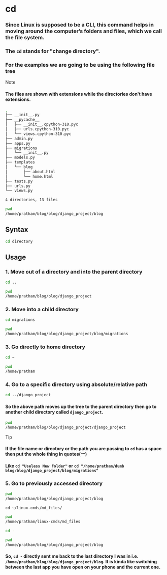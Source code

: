 # cd
### Since Linux is supposed to be a CLI, this command helps in moving around the computer’s folders and files, which we call the file system.
### The `cd` stands for "change directory".


### For the examples we are going to be using the following file tree
> [!NOTE]
> #### The files are shown with extensions while the directories don't have extensions.
```bash
.
├── __init__.py
├── __pycache__
│   ├── __init__.cpython-310.pyc
│   ├── urls.cpython-310.pyc
│   └── views.cpython-310.pyc
├── admin.py
├── apps.py
├── migrations
│   └── __init__.py
├── models.py
├── templates
│   └── blog
│       ├── about.html
│       └── home.html
├── tests.py
├── urls.py
└── views.py

4 directories, 13 files
```
```bash
pwd
/home/pratham/blog/blog/django_project/blog
```

## Syntax
```bash
cd directory
```

## Usage
### 1. Move out of a directory and into the parent directory
```bash
cd ..
```
```bash
pwd
/home/pratham/blog/blog/django_project
```
### 2. Move into a child directory
```bash
cd migrations
```
```bash
pwd
/home/pratham/blog/blog/django_project/blog/migrations
```
### 3. Go directly to home directory
```bash
cd ~
```
```bash
pwd
/home/pratham
```

### 4. Go to a specific directory using absolute/relative path
```bash
cd ../django_project
```
#### So the above path moves up the tree to the parent directory then go to another child directory called `django_project`.

```bash
pwd
/home/pratham/blog/blog/django_project/django_project
```

> [!TIP]
> #### If the file name or directory or the path you are passing to `cd` has a space then put the whole thing in quotes(`""`)
> #### Like `cd "Useless New Folder"` or `cd "/home/pratham/dumb blog/blog/django_project/blog/migrations"`

### 5. Go to previously accessed directory
```bash
pwd
/home/pratham/blog/blog/django_project/blog
```
```
cd ~/linux-cmds/md_files/
```
```bash
pwd
/home/pratham/linux-cmds/md_files
```
```bash
cd -
```
```bash
pwd
/home/pratham/blog/blog/django_project/blog
```

#### So, `cd -` directly sent me back to the last directory I was in i.e. `/home/pratham/blog/blog/django_project/blog`. It is kinda like switching between the last app you have open on your phone and the current one.